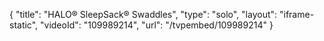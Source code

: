 {
    "title": "HALO&reg; SleepSack&reg; Swaddles",
    "type": "solo",
    "layout": "iframe-static",
    "videoId": "109989214",
    "url": "\/tvpembed\/109989214"
}